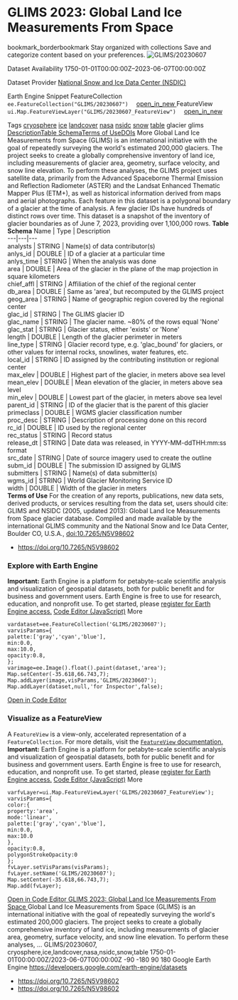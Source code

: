  
#  GLIMS 2023: Global Land Ice Measurements From Space 
bookmark_borderbookmark Stay organized with collections  Save and categorize content based on your preferences.
![GLIMS/20230607](https://developers.google.com/earth-engine/datasets/images/GLIMS/GLIMS_20230607_sample.png) 

Dataset Availability
    1750-01-01T00:00:00Z–2023-06-07T00:00:00Z 

Dataset Provider
     [ National Snow and Ice Data Center (NSDIC) ](https://www.glims.org) 

Earth Engine Snippet
     FeatureCollection `    ee.FeatureCollection("GLIMS/20230607")   ` [ open_in_new ](https://code.earthengine.google.com/?scriptPath=Examples:Datasets/GLIMS/GLIMS_20230607)      FeatureView  `    ui.Map.FeatureViewLayer("GLIMS/20230607_FeatureView")   ` [ open_in_new ](https://code.earthengine.google.com/?scriptPath=Examples:Datasets/GLIMS/GLIMS_20230607_FeatureView) 

Tags
     [cryosphere](https://developers.google.com/earth-engine/datasets/tags/cryosphere) [ice](https://developers.google.com/earth-engine/datasets/tags/ice) [landcover](https://developers.google.com/earth-engine/datasets/tags/landcover) [nasa](https://developers.google.com/earth-engine/datasets/tags/nasa) [nsidc](https://developers.google.com/earth-engine/datasets/tags/nsidc) [snow](https://developers.google.com/earth-engine/datasets/tags/snow) [table](https://developers.google.com/earth-engine/datasets/tags/table)
glacier
glims
[Description](https://developers.google.com/earth-engine/datasets/catalog/GLIMS_20230607#description)[Table Schema](https://developers.google.com/earth-engine/datasets/catalog/GLIMS_20230607#table-schema)[Terms of Use](https://developers.google.com/earth-engine/datasets/catalog/GLIMS_20230607#terms-of-use)[DOIs](https://developers.google.com/earth-engine/datasets/catalog/GLIMS_20230607#dois) More
Global Land Ice Measurements from Space (GLIMS) is an international initiative with the goal of repeatedly surveying the world's estimated 200,000 glaciers.
The project seeks to create a globally comprehensive inventory of land ice, including measurements of glacier area, geometry, surface velocity, and snow line elevation. To perform these analyses, the GLIMS project uses satellite data, primarily from the Advanced Spaceborne Thermal Emission and Reflection Radiometer (ASTER) and the Landsat Enhanced Thematic Mapper Plus (ETM+), as well as historical information derived from maps and aerial photographs.
Each feature in this dataset is a polygonal boundary of a glacier at the time of analysis. A few glacier IDs have hundreds of distinct rows over time.
This dataset is a snapshot of the inventory of glacier boundaries as of June 7, 2023, providing over 1,100,000 rows.
**Table Schema**
Name | Type | Description  
---|---|---  
analysts | STRING | Name(s) of data contributor(s)  
anlys_id | DOUBLE | ID of a glacier at a particular time  
anlys_time | STRING | When the analysis was done  
area | DOUBLE | Area of the glacier in the plane of the map projection in square kilometers  
chief_affl | STRING | Affiliation of the chief of the regional center  
db_area | DOUBLE | Same as 'area', but recomputed by the GLIMS project  
geog_area | STRING | Name of geographic region covered by the regional center  
glac_id | STRING | The GLIMS glacier ID  
glac_name | STRING | The glacier name. ~80% of the rows equal 'None'  
glac_stat | STRING | Glacier status, either 'exists' or 'None'  
length | DOUBLE | Length of the glacier perimeter in meters  
line_type | STRING | Glacier record type, e.g. 'glac_bound' for glaciers, or other values for internal rocks, snowlines, water features, etc.  
local_id | STRING | ID assigned by the contributing institution or regional center  
max_elev | DOUBLE | Highest part of the glacier, in meters above sea level  
mean_elev | DOUBLE | Mean elevation of the glacier, in meters above sea level  
min_elev | DOUBLE | Lowest part of the glacier, in meters above sea level  
parent_id | STRING | ID of the glacier that is the parent of this glacier  
primeclass | DOUBLE | WGMS glacier classification number  
proc_desc | STRING | Description of processing done on this record  
rc_id | DOUBLE | ID used by the regional center  
rec_status | STRING | Record status  
release_dt | STRING | Date data was released, in YYYY-MM-ddTHH:mm:ss format  
src_date | STRING | Date of source imagery used to create the outline  
subm_id | DOUBLE | The submission ID assigned by GLIMS  
submitters | STRING | Name(s) of data submitter(s)  
wgms_id | STRING | World Glacier Monitoring Service ID  
width | DOUBLE | Width of the glacier in meters  
**Terms of Use**
For the creation of any reports, publications, new data sets, derived products, or services resulting from the data set, users should cite: GLIMS and NSIDC (2005, updated 2013): Global Land Ice Measurements from Space glacier database. Compiled and made available by the international GLIMS community and the National Snow and Ice Data Center, Boulder CO, U.S.A., [doi:10.7265/N5V98602](https://doi.org/10.7265/N5V98602)
  * [ https://doi.org/10.7265/N5V98602 ](https://doi.org/10.7265/N5V98602)


### Explore with Earth Engine
**Important:** Earth Engine is a platform for petabyte-scale scientific analysis and visualization of geospatial datasets, both for public benefit and for business and government users. Earth Engine is free to use for research, education, and nonprofit use. To get started, please [register for Earth Engine access.](https://console.cloud.google.com/earth-engine)
[Code Editor (JavaScript)](https://developers.google.com/earth-engine/datasets/catalog/GLIMS_20230607#code-editor-javascript-sample) More
```
vardataset=ee.FeatureCollection('GLIMS/20230607');
varvisParams={
palette:['gray','cyan','blue'],
min:0.0,
max:10.0,
opacity:0.8,
};
varimage=ee.Image().float().paint(dataset,'area');
Map.setCenter(-35.618,66.743,7);
Map.addLayer(image,visParams,'GLIMS/20230607');
Map.addLayer(dataset,null,'for Inspector',false);
```
[ Open in Code Editor ](https://code.earthengine.google.com/?scriptPath=Examples:Datasets/GLIMS/GLIMS_20230607)
### Visualize as a FeatureView
A `FeatureView` is a view-only, accelerated representation of a `FeatureCollection`. For more details, visit the [ `FeatureView` documentation. ](https://developers.google.com/earth-engine/guides/featureview_overview)
**Important:** Earth Engine is a platform for petabyte-scale scientific analysis and visualization of geospatial datasets, both for public benefit and for business and government users. Earth Engine is free to use for research, education, and nonprofit use. To get started, please [register for Earth Engine access.](https://console.cloud.google.com/earth-engine)
[Code Editor (JavaScript)](https://developers.google.com/earth-engine/datasets/catalog/GLIMS_20230607#code-editor-javascript-sample) More
```
varfvLayer=ui.Map.FeatureViewLayer('GLIMS/20230607_FeatureView');
varvisParams={
color:{
property:'area',
mode:'linear',
palette:['gray','cyan','blue'],
min:0.0,
max:10.0
},
opacity:0.8,
polygonStrokeOpacity:0
};
fvLayer.setVisParams(visParams);
fvLayer.setName('GLIMS/20230607');
Map.setCenter(-35.618,66.743,7);
Map.add(fvLayer);
```
[ Open in Code Editor ](https://code.earthengine.google.com/?scriptPath=Examples:Datasets/GLIMS/GLIMS_20230607_FeatureView)
[ GLIMS 2023: Global Land Ice Measurements From Space ](https://developers.google.com/earth-engine/datasets/catalog/GLIMS_20230607)
Global Land Ice Measurements from Space (GLIMS) is an international initiative with the goal of repeatedly surveying the world's estimated 200,000 glaciers. The project seeks to create a globally comprehensive inventory of land ice, including measurements of glacier area, geometry, surface velocity, and snow line elevation. To perform these analyses, …
GLIMS/20230607, cryosphere,ice,landcover,nasa,nsidc,snow,table 
1750-01-01T00:00:00Z/2023-06-07T00:00:00Z
-90 -180 90 180 
Google Earth Engine
https://developers.google.com/earth-engine/datasets
  * [ https://doi.org/10.7265/N5V98602 ](https://doi.org/https://www.glims.org)
  * [ https://doi.org/10.7265/N5V98602 ](https://doi.org/https://developers.google.com/earth-engine/datasets/catalog/GLIMS_20230607)


